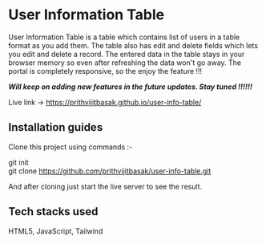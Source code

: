# User Information Table

User Information Table is a table which contains list of users in a table format as you add them. The table also has edit and delete fields which lets you edit and delete a record. The entered data in the table stays in your browser memory so even after refreshing the data won't go away. The portal is completely responsive, so the enjoy the feature !!!

***Will keep on adding new features in the future updates. Stay tuned !!!!!!***

Live link -> https://prithvijitbasak.github.io/user-info-table/

## Installation guides
Clone this project using commands :-

git init <br>
git clone https://github.com/prithvijitbasak/user-info-table.git

And after cloning just start the live server to see the result.

## Tech stacks used
HTML5, JavaScript, Tailwind